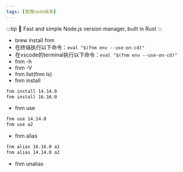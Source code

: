 ```yaml
---
tags: [管理node版本]
---
```


:::tip
🚀 Fast and simple Node.js version manager, built in Rust
:::

- brew install fnm
- 在终端执行以下命令：`eval "$(fnm env --use-on-cd)"`
- 在vscode的terminal执行以下命令：`eval "$(fnm env --use-on-cd)"`
- fnm -h
- fnm -V
- fnm list(fnm ls)
- fnm install
```bash
fnm install 14.14.0
fnm install 16.16.0
```
- fnm use
```bash
fnm use 14.14.0
fnm use a2
```
- fnm alias
```bash
fnm alias 16.16.0 a1
fnm alias 14.14.0 a2
```
- fnm unalias